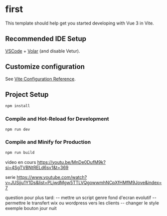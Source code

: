 # first

This template should help get you started developing with Vue 3 in Vite.

## Recommended IDE Setup

[VSCode](https://code.visualstudio.com/) + [Volar](https://marketplace.visualstudio.com/items?itemName=Vue.volar) (and disable Vetur).

## Customize configuration

See [Vite Configuration Reference](https://vite.dev/config/).

## Project Setup

```sh
npm install
```

### Compile and Hot-Reload for Development

```sh
npm run dev
```

### Compile and Minify for Production

```sh
npm run build
```

video en cours
https://youtu.be/MnDe0DufM9k?si=4SgTVBNtRELd6sv1&t=369

serie
https://www.youtube.com/watch?v=JUSjju1Y1Ds&list=PLjwdMgw5TTLVQgowwmhNCpXfHMfM9Jove&index=7

<!--
╔════════════════╤══════════════════════╤═════════════════════════════════════════════════╤═══════════════════════════════════╗
║ Raccourci      │ Version complète     │ Description                                     │ Exemple                           ║
╟────────────────┼──────────────────────┼─────────────────────────────────────────────────┼───────────────────────────────────╢
║ :attr          │ v-bind:attr          │ Lie dynamiquement une valeur JS à un attribut   │ :id="userId"                      ║
║ @event         │ v-on:event           │ Ajoute un écouteur d’événement DOM ou composant │ @click="doSomething"              ║
║ v-model        │ (pas de raccourci)   │ Liaison bidirectionnelle                        │ v-model="username"                ║
║ :class         │ v-bind:class         │ Classes dynamiques                              │ :class="{ active: isActive }"     ║
║ :style         │ v-bind:style         │ Styles dynamiques                               │ :style="{ color: textColor }"     ║
║ v-bind (nu)    │ v-bind="object"      │ Applique plusieurs attributs dynamiquement      │ v-bind="{ id: elId, class: cl }"  ║
║ v-on (nu)      │ v-on="object"        │ Applique plusieurs événements dynamiquement     │ v-on="{ click: fn, keyup: other }"║
╚════════════════╧══════════════════════╧═════════════════════════════════════════════════╧═══════════════════════════════════╝ -->

question pour plus tard:
-- mettre un script genre fond d'ecran evolutif
-- permettre le transfert wix ou wordpress vers les clients
-- changer le style exemple bouton jour nuit
